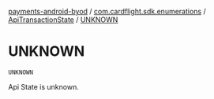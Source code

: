 [payments-android-byod](../../index.md) / [com.cardflight.sdk.enumerations](../index.md) / [ApiTransactionState](index.md) / [UNKNOWN](./-u-n-k-n-o-w-n.md)

# UNKNOWN

`UNKNOWN`

Api State is unknown.

